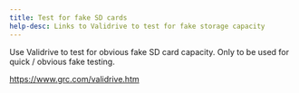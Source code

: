```yaml
---
title: Test for fake SD cards
help-desc: Links to Validrive to test for fake storage capacity
---
```


Use Validrive to test for obvious fake SD card capacity. Only to be used for quick / obvious fake testing.

https://www.grc.com/validrive.htm
